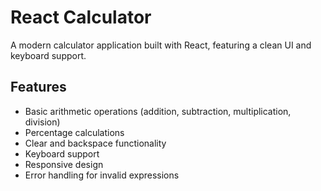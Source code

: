 # React Calculator

A modern calculator application built with React, featuring a clean UI and keyboard support.

## Features

- Basic arithmetic operations (addition, subtraction, multiplication, division)
- Percentage calculations
- Clear and backspace functionality
- Keyboard support
- Responsive design
- Error handling for invalid expressions
